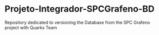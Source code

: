 # Projeto-Integrador-SPCGrafeno-BD
Repository dedicated to versioning the Database from the SPC Grafeno project with Quarks Team
